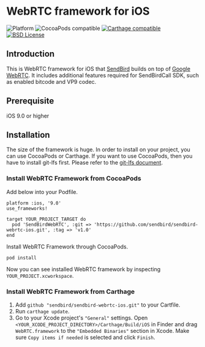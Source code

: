 # WebRTC framework for iOS

![Platform](https://img.shields.io/badge/Platform-iOS-orange.svg)
![CocoaPods compatible](https://img.shields.io/badge/CocoaPods-compatible-green.svg)
[![Carthage compatible](https://img.shields.io/badge/Carthage-compatible-4BC51D.svg?style=flat)](https://github.com/Carthage/Carthage)
[![BSD License](https://img.shields.io/badge/License-BSD-brightgreen.svg)](https://github.com/sendbird/sendbird-webrtc-ios/blob/master/LICENSE)

## Introduction

This is WebRTC framework for iOS that [SendBird](https://sendbird.com/) builds on top of [Google WebRTC](https://webrtc.org/native-code/ios/). It includes additional features required for SendBirdCall SDK, such as enabled bitcode and VP9 codec.

## Prerequisite

iOS 9.0 or higher

## Installation

The size of the framework is huge. In order to install on your project, you can use CocoaPods or Carthage. If you want to use CocoaPods, then you have to install git-lfs first. Please refer to the [git-lfs document](https://git-lfs.github.com/).

### Install WebRTC Framework from CocoaPods

Add below into your Podfile.

```
platform :ios, '9.0'
use_frameworks!

target YOUR_PROJECT_TARGET do
  pod 'SendBirdWebRTC', :git => 'https://github.com/sendbird/sendbird-webrtc-ios.git', :tag => 'v1.0'
end
```

Install WebRTC Framework through CocoaPods.

```
pod install
```

Now you can see installed WebRTC framework by inspecting `YOUR_PROJECT.xcworkspace`.

### Install WebRTC Framework from Carthage

1. Add `github "sendbird/sendbird-webrtc-ios.git"` to your Cartfile.
2. Run `carthage update`.
3. Go to your Xcode project's `"General"` settings. Open `<YOUR_XCODE_PROJECT_DIRECTORY>/Carthage/Build/iOS` in Finder and drag `WebRTC.framework` to the `"Embedded Binaries"` section in Xcode. Make sure `Copy items if needed` is selected and click `Finish`.

